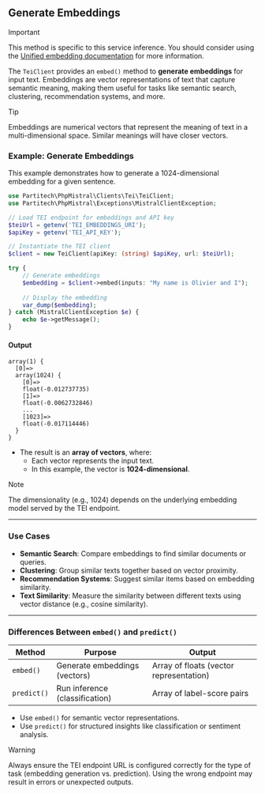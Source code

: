 ## Generate Embeddings

> [!IMPORTANT]
> This method is specific to this service inference.
> You should consider using the [Unified embedding documentation](../Basics/embeddings.md) for more information.

The `TeiClient` provides an `embed()` method to **generate embeddings** for input text. Embeddings are vector representations of text that capture semantic meaning, making them useful for tasks like semantic search, clustering, recommendation systems, and more.

> [!TIP]
> Embeddings are numerical vectors that represent the meaning of text in a multi-dimensional space. Similar meanings will have closer vectors.

### Example: Generate Embeddings

This example demonstrates how to generate a 1024-dimensional embedding for a given sentence.

```php
use Partitech\PhpMistral\Clients\Tei\TeiClient;
use Partitech\PhpMistral\Exceptions\MistralClientException;

// Load TEI endpoint for embeddings and API key
$teiUrl = getenv('TEI_EMBEDDINGS_URI');
$apiKey = getenv('TEI_API_KEY');

// Instantiate the TEI client
$client = new TeiClient(apiKey: (string) $apiKey, url: $teiUrl);

try {
    // Generate embeddings
    $embedding = $client->embed(inputs: "My name is Olivier and I");
    
    // Display the embedding
    var_dump($embedding);
} catch (MistralClientException $e) {
    echo $e->getMessage();
}
```

#### Output

```text
array(1) {
  [0]=>
  array(1024) {
    [0]=>
    float(-0.012737735)
    [1]=>
    float(-0.0062732846)
    ...
    [1023]=>
    float(-0.017114446)
  }
}
```

- The result is an **array of vectors**, where:
    - Each vector represents the input text.
    - In this example, the vector is **1024-dimensional**.

> [!NOTE]
> The dimensionality (e.g., 1024) depends on the underlying embedding model served by the TEI endpoint.

---

### Use Cases

- **Semantic Search**: Compare embeddings to find similar documents or queries.
- **Clustering**: Group similar texts together based on vector proximity.
- **Recommendation Systems**: Suggest similar items based on embedding similarity.
- **Text Similarity**: Measure the similarity between different texts using vector distance (e.g., cosine similarity).

---

### Differences Between `embed()` and `predict()`

| Method     | Purpose                        | Output                                   |
|------------|--------------------------------|------------------------------------------|
| `embed()`  | Generate embeddings (vectors)  | Array of floats (vector representation)  |
| `predict()`| Run inference (classification) | Array of label-score pairs               |

- Use `embed()` for semantic vector representations.
- Use `predict()` for structured insights like classification or sentiment analysis.

> [!WARNING]
> Always ensure the TEI endpoint URL is configured correctly for the type of task (embedding generation vs. prediction). Using the wrong endpoint may result in errors or unexpected outputs.

```
